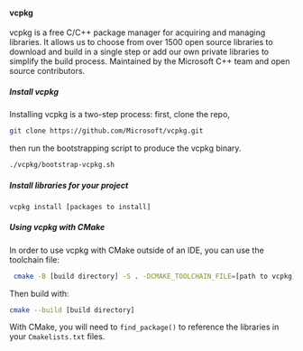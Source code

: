 [//]: # (### Using libraries)

<a name="vcpkg"></a>

#### vcpkg

vcpkg is a free C/C++ package manager for acquiring and managing libraries. It allows us to choose from over 1500 open source libraries to download and build in a single step or add our own private libraries to simplify the build process. Maintained by the Microsoft C++ team and open source contributors.

<a name="install-vcpkg"></a>

##### Install vcpkg

Installing vcpkg is a two-step process:
first, clone the repo,

```bash
git clone https://github.com/Microsoft/vcpkg.git
```

then run the bootstrapping script to produce the vcpkg binary.

```bash
./vcpkg/bootstrap-vcpkg.sh
```

<a name="install-libraries-for-your-project"></a>

##### Install libraries for your project

```bash
vcpkg install [packages to install]
```

<a name="using-vcpkg-with-cmake"></a>

##### Using vcpkg with CMake

In order to use vcpkg with CMake outside of an IDE, you can use the toolchain file:

```bash
 cmake -B [build directory] -S . -DCMAKE_TOOLCHAIN_FILE=[path to vcpkg]/scripts/buildsystems/vcpkg.cmake 
```

Then build with:

```bash
cmake --build [build directory]
```

With CMake, you will need to `find_package()` to reference the libraries in your `Cmakelists.txt` files.

<a name="unit-testing"></a>
